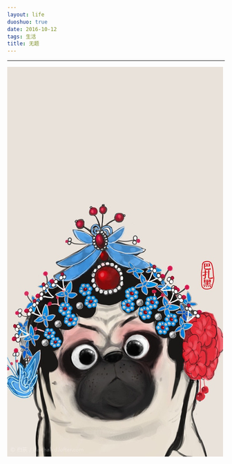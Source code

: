 ```yaml
---
layout: life
duoshuo: true
date: 2016-10-12
tags: 生活
title: 无题
---
```


******

![无题](/life/2016/2016res/2016-10-12.jpg)
